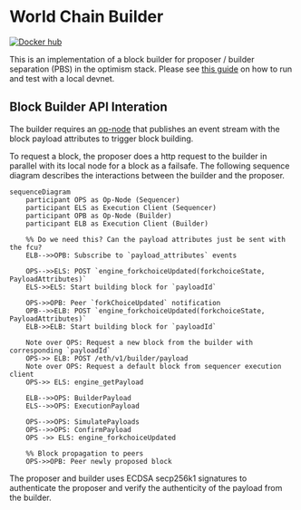 # World Chain Builder


[![Docker hub]()]()

This is an implementation of a block builder for proposer / builder separation (PBS) in the optimism stack. Please see [this guide](https://github.com/flashbots/optimism/blob/daa43f158ffca0bfaba18391f688fed1d8a8f3d9/pbs/README.md) on how to run and test with a local devnet.

## Block Builder API Interation

The builder requires an [op-node](https://github.com/flashbots/optimism/tree/pbs) that publishes an event stream with the block payload attributes to trigger block building. 

To request a block, the proposer does a http request to the builder in parallel with its local node for a block as a failsafe. The following sequence diagram describes the interactions between the builder and the proposer.

```mermaid
sequenceDiagram
    participant OPS as Op-Node (Sequencer)
    participant ELS as Execution Client (Sequencer)
    participant OPB as Op-Node (Builder)
    participant ELB as Execution Client (Builder)

    %% Do we need this? Can the payload attributes just be sent with the fcu?
    ELB-->>OPB: Subscribe to `payload_attributes` events

    OPS-->>ELS: POST `engine_forkchoiceUpdated(forkchoiceState, PayloadAttributes)`
    ELS->>ELS: Start building block for `payloadId`

    OPS->>OPB: Peer `forkChoiceUpdated` notification
    OPB-->>ELB: POST `engine_forkchoiceUpdated(forkchoiceState, PayloadAttributes)`
    ELB->>ELB: Start building block for `payloadId`
    
    Note over OPS: Request a new block from the builder with corresponding `payloadId`
    OPS->> ELB: POST /eth/v1/builder/payload
    Note over OPS: Request a default block from sequencer execution client
    OPS->> ELS: engine_getPayload

    ELB-->>OPS: BuilderPayload
    ELS-->>OPS: ExecutionPayload

    OPS-->>OPS: SimulatePayloads
    OPS-->>OPS: ConfirmPayload
    OPS ->> ELS: engine_forkchoiceUpdated

    %% Block propagation to peers
    OPS->>OPB: Peer newly proposed block
```

The proposer and builder uses ECDSA secp256k1 signatures to authenticate the proposer and verify the authenticity of the payload from the builder.
